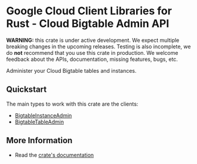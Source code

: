 # Google Cloud Client Libraries for Rust - Cloud Bigtable Admin API

<!-- Code generated by sidekick. DO NOT EDIT. -->

**WARNING:** this crate is under active development. We expect multiple breaking
changes in the upcoming releases. Testing is also incomplete, we do **not**
recommend that you use this crate in production. We welcome feedback about the
APIs, documentation, missing features, bugs, etc.

Administer your Cloud Bigtable tables and instances.

## Quickstart

The main types to work with this crate are the clients:

* [BigtableInstanceAdmin](https://docs.rs/google-cloud-bigtable-admin-v2/latest/google_cloud_bigtable_admin_v2/client/struct.BigtableInstanceAdmin.html)
* [BigtableTableAdmin](https://docs.rs/google-cloud-bigtable-admin-v2/latest/google_cloud_bigtable_admin_v2/client/struct.BigtableTableAdmin.html)

## More Information

* Read the [crate's documentation](https://docs.rs/google-cloud-bigtable-admin-v2/latest/google-cloud-bigtable-admin-v2)
